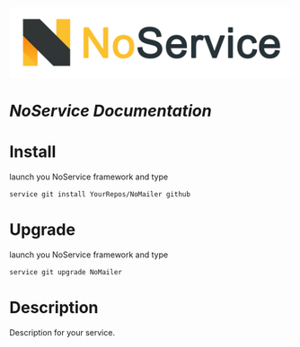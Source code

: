 ![](https://raw.githubusercontent.com/NOOXY-inc/Art-Collection/master/NoService/NoService.png)
# ***NoService Documentation***

# Install
launch you NoService framework and type
```
service git install YourRepos/NoMailer github
```

# Upgrade
launch you NoService framework and type
```
service git upgrade NoMailer
```

# Description
Description for your service.
